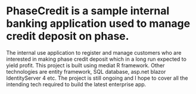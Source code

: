 # PhaseCredit is a sample internal banking application used to manage credit deposit on phase. 
The internal use application to register and manage customers who are interested in making phase credit deposit which in a long run expected to yield profit.
This project is built using mediat R framework. Other technologies are entity framework, SQL database,  asp.net blazor IdentityServer 4 etc. 
The project is still ongoing and I hope to cover all the intending tech required to build the latest enterprise app.
